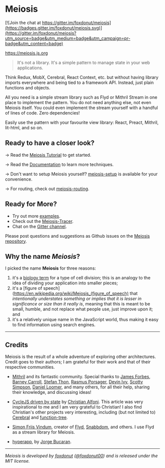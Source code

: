 # Meiosis

[![Join the chat at https://gitter.im/foxdonut/meiosis](https://badges.gitter.im/foxdonut/meiosis.svg)](https://gitter.im/foxdonut/meiosis?utm_source=badge&utm_medium=badge&utm_campaign=pr-badge&utm_content=badge)

https://meiosis.js.org

> It's not a library. It's a simple pattern to manage state in your web applications.

Think Redux, MobX, Cerebral, React Context, etc. but without having library imports everywhere and
being tied to a framework API. Instead, just plain functions and objects.

All you need is a simple stream library such as Flyd or Mithril Stream in one place to implement
the pattern. You do not need anything else, not even Meiosis itself. You could even implement the
stream yourself with a handful of lines of code. Zero dependencies!

Easily use the pattern with your favourite view library: React, Preact, Mithril, lit-html,
and so on.

## Ready to have a closer look?

→ Read the [Meiosis Tutorial](https://meiosis.js.org/tutorial/toc.html) to get started.

→ Read the [Documentation](https://meiosis.js.org/docs/toc.html) to learn more techniques.

→ Don't want to setup Meiosis yourself?
[meiosis-setup](https://github.com/foxdonut/meiosis/tree/master/helpers/setup) is available for
your convenience.

→ For routing, check out
[meiosis-routing](https://github.com/foxdonut/meiosis/tree/master/helpers/routing).

## Ready for More?

- Try out more [examples](https://meiosis.js.org/examples.html).
- Check out the [Meiosis-Tracer](https://github.com/foxdonut/meiosis-tracer).
- Chat on the [Gitter channel](https://gitter.im/foxdonut/meiosis).

Please post questions and suggestions as Github issues on the
[Meiosis repository](https://github.com/foxdonut/meiosis).

## Why the name _Meiosis_?

I picked the name **Meiosis** for three reasons:

1. it's a [biology term](http://en.wikipedia.org/wiki/Meiosis) for a type of cell division; this is
an analogy to the idea of dividing your application into smaller pieces;
2. it's a [figure of speech](https://en.wikipedia.org/wiki/Meiosis_(figure_of_speech) that
_intentionally understates something or implies that it is lesser in significance or size than it
really is_, meaning that this is meant to be small, humble, and not replace what people use,
just improve upon it; and
3. it's a relatively unique name in the JavaScript world, thus making it easy to find information
using search engines.

----

## Credits

Meiosis is the result of a whole adventure of exploring other architectures. Credit goes to their authors; I am grateful
for their work and that of their respective communities.

- [Mithril](http://mithril.js.org/) and its fantastic community. Special thanks to
[James Forbes](https://twitter.com/james_a_forbes),
[Barney Carroll](https://github.com/barneycarroll),
[Stefan Thon](https://github.com/smuemd),
[Rasmus Porsager](https://github.com/porsager),
[Devin Ivy](https://github.com/devinivy),
[Scotty Simpson](https://github.com/CreaturesInUnitards),
[Daniel Loomer](https://github.com/fuzetsu),
and many others, for all their help, sharing their knowledge, and discussing ideas!

- [CycleJS driven by state](http://www.christianalfoni.com/articles/2016_04_06_CycleJS-driven-by-state)
by [Christian Alfoni](http://www.christianalfoni.com/). This article was very inspirational to me and
I am very grateful to Christian! I also find Christian's other projects very interesting, including
(but not limited to) [Cerebral](http://cerebraljs.com) and
[function-tree](https://github.com/cerebral/cerebral/tree/master/packages/function-tree#readme).

- [Simon Friis Vindum](https://twitter.com/paldepind), creator of
[Flyd](https://github.com/paldepind/flyd),
[Snabbdom](https://github.com/snabbdom/snabbdom), and others. I use Flyd as a stream library for Meiosis.

- [hyperapp](https://github.com/hyperapp/hyperapp), by
[Jorge Bucaran](https://twitter.com/jbucaran).

----

_Meiosis is developed by [foxdonut](https://github.com/foxdonut)
([@foxdonut00](http://twitter.com/foxdonut00)) and is released under the MIT license._
